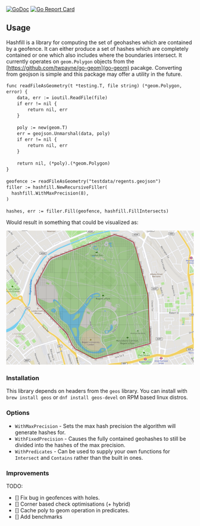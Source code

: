 [![GoDoc](http://godoc.org/github.com/Willyham/hashfill?status.png)](http://godoc.org/github.com/Willyham/hashfill) [![Go Report Card](https://goreportcard.com/badge/github.com/Willyham/hashfill)](https://goreportcard.com/report/github.com/Willyham/hashfill)

## Usage

Hashfill is a library for computing the set of geohashes which are contained by a geofence. It can either produce a set
of hashes which are completely contained or one which also includes where the boundaries intersect. It currently operates on
`geom.Polygon` objects from the [https://github.com/twpayne/go-geom](go-geom) pacakge. Converting from geojson is simple and this
package may offer a utility in the future.

```golang
func readFileAsGeometry(t *testing.T, file string) (*geom.Polygon, error) {
	data, err := ioutil.ReadFile(file)
	if err != nil {
		return nil, err
	}

	poly := new(geom.T)
	err = geojson.Unmarshal(data, poly)
	if err != nil {
		return nil, err
	}

	return nil, (*poly).(*geom.Polygon)
}

geofence := readFileAsGeometry("testdata/regents.geojson")
filler := hashfill.NewRecursiveFiller(
  hashfill.WithMaxPrecision(8),
)

hashes, err := filler.Fill(geofence, hashfill.FillIntersects)
```

Would result in something that could be visualized as:

![](./doc/fill.png)

### Installation

This library depends on headers from the `geos` library. You can install with `brew install geos` or `dnf install geos-devel` on RPM based linux distros.

### Options
- `WithMaxPrecision` - Sets the max hash precision the algorithm will generate hashes for.
- `WithFixedPrecision` - Causes the fully contained geohashes to still be divided into the hashes of the max precision.
- `WithPredicates` - Can be used to supply your own functions for `Intersect` and `Contains` rather than the built in ones.


### Improvements

TODO:

- [] Fix bug in geofences with holes.
- [] Corner based check optimisations (+ hybrid)
- [] Cache poly to geom operation in predicates.
- [] Add benchmarks
